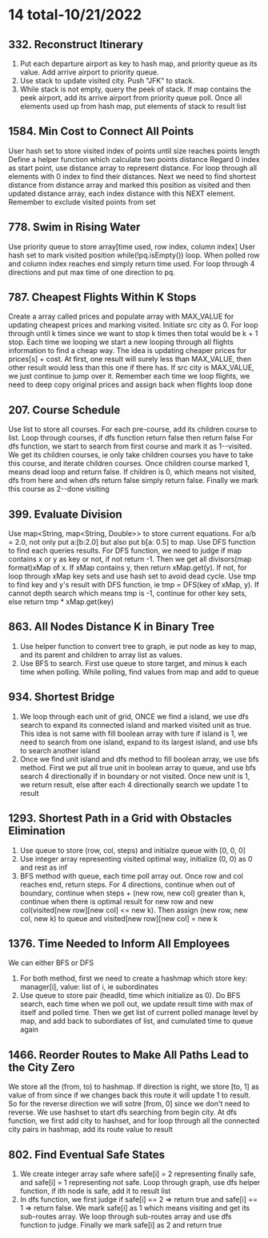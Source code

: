 # 14 total-10/21/2022

## 332. Reconstruct Itinerary
1. Put each departure airport as key to hash map, and priority queue as its value. Add arrive airport to priority queue.
2. Use stack to update visited city. Push "JFK" to stack.
3. While stack is not empty, query the peek of stack. If map contains the peek airport, add its arrive airport from priority queue poll. Once all elements used up from hash map, put elements of stack to result list

## 1584. Min Cost to Connect All Points
User hash set to store visited index of points until size reaches points length
Define a helper function which calculate two points distance
Regard 0 index as start point, use distance array to represent distance. For loop through all elements with 0 index to find their distances.
Next we need to find shortest distance from distance array and marked this position as visited and then updated distance array, each index distance with this NEXT element. Remember to exclude visited points from set

## 778. Swim in Rising Water
Use priority queue to store array[time used, row index, column index]
User hash set to mark visited position
while(!pq.isEmpty()) loop. When polled row and column index reaches end simply return time used.
For loop through 4 directions and put max time of one direction to pq.

## 787. Cheapest Flights Within K Stops
Create a array called prices and populate array with MAX_VALUE for updating cheapest prices and marking visited. Initiate src city as 0.
For loop through until k times since we want to stop k times then total would be k + 1 stop. 
Each time we looping we start a new looping through all flights information to find a cheap way. The idea is updating cheaper prices for prices[s] + cost. At first, one result will surely less than MAX_VALUE, then other result would less than this one if there has. If src city is MAX_VALUE, we just continue to jump over it. Remember each time we loop flights, we need to deep copy original prices and assign back when flights loop done

## 207. Course Schedule
Use list to store all courses. For each pre-course, add its children course to list. Loop through courses, if dfs function return false then return false
For dfs function, we start to search from first course and mark it as 1--visited. We get its children courses, ie only take children courses you have to take this course, and iterate children courses. Once children course marked 1, means dead loop and return false. If children is 0, which means not visited, dfs from here and when dfs return false simply return false. Finally we mark this course as 2--done visiting

## 399. Evaluate Division
Use map<String, map<String, Double>> to store current equations. For a/b = 2.0, not only put a:[b:2.0] but also put b[a: 0.5] to map.
Use DFS function to find each queries results. For DFS function, we need to judge if map contains x or y as key or not, if not return -1. Then we get all divisors(map format)xMap of x. If xMap contains y, then return xMap.get(y). If not, for loop through xMap key sets and use hash set to avoid dead cycle. Use tmp to find key and y's result with DFS function, ie tmp = DFS(key of xMap, y). If cannot depth search which means tmp is -1, continue for other key sets, else return tmp * xMap.get(key)

## 863. All Nodes Distance K in Binary Tree
1. Use helper function to convert tree to graph, ie put node as key to map, and its parent and children to array list as values.
2. Use BFS to search. First use queue to store target, and minus k each time when polling. While polling, find values from map and add to queue

## 934. Shortest Bridge
1. We loop through each unit of grid, ONCE we find a island, we use dfs search to expand its connected island and marked visited unit as true. This idea is not same with fill boolean array with ture if island is 1, we need to search from one island, expand to its largest island, and use bfs to search another island
2. Once we find unit island and dfs method to fill boolean array, we use bfs method. First we put all true unit in boolean array to queue, and use bfs search 4 directionally if in boundary or not visited. Once new unit is 1, we return result, else after each 4 directionally search we update 1 to result

## 1293. Shortest Path in a Grid with Obstacles Elimination
1. Use queue to store (row, col, steps) and initialze queue with [0, 0, 0]
2. Use integer array representing visited optimal way, initialize (0, 0) as 0 and rest as inf
3. BFS method with queue, each time poll array out. Once row and col reaches end, return steps. For 4 directions, continue when out of boundary, continue when steps + (new row, new col) greater than k, continue when there is optimal result for new row and new col(visited[new row][new col] <= new k). Then assign (new row, new col, new k) to queue and visited[new row][new col] = new k

## 1376. Time Needed to Inform All Employees
We can either BFS or DFS
1. For both method, first we need to create a hashmap which store key: manager[i], value: list of i, ie subordinates
2. Use queue to store pair (headId, time which initialize as 0). Do BFS search, each time when we poll out, we update result time with max of itself and polled time. Then we get list of current polled manage level by map, and add back to subordiates of list, and cumulated time to queue again

## 1466. Reorder Routes to Make All Paths Lead to the City Zero
We store all the (from, to) to hashmap. If direction is right, we store [to, 1] as value of from since if we changes back this route it will update 1 to result. So for the reverse direction we will sotre [from, 0] since we don't need to reverse. We use hashset to start dfs searching from begin city. At dfs function, we first add city to hashset, and for loop through all the connected city pairs in hashmap, add its route value to result

## 802. Find Eventual Safe States
1. We create integer array safe where safe[i] = 2 representing finally safe, and safe[i] = 1 representing not safe. Loop through graph, use dfs helper function, if ith node is safe, add it to result list
2. In dfs function, we first judge if safe[i] == 2 => return true and safe[i] == 1 => return false. We mark safe[i] as 1 which means visiting and get its sub-routes array. We loop through sub-routes array and use dfs function to judge. Finally we mark safe[i] as 2 and return true
